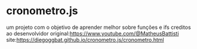 # cronometro.js
um projeto com o objetivo de aprender melhor sobre funções e ifs
creditos ao desenvolvidor original:https://www.youtube.com/@MatheusBattisti </n>
site:https://diegoggbat.github.io/cronometro.js/cronometro.html
